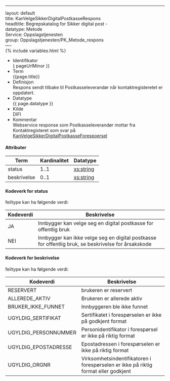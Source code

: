 -----

layout: default  
title: KanVelgeSikkerDigitalPostkasseRespons  
headtitle: Begrepskatalog for Sikker digital post -  
datatype: Metode  
Service: Oppslagstjenesten  
group: Oppslagstjenesten/PK\_Metode\_respons  
—-  
{% include variables.html %}

  - Identifikator  
    <span style="{ pageUrlMinor ;">[}]({{)</span> pageUrlMinor }}
  - Term  
    {{page.title}}
  - Definisjon  
    Respons sendt tilbake til Postkasseleverandør når
    kontaktregisteretet er oppdatert.
  - Datatype  
    {{ page.datatype }}
  - Kilde  
    DIFI
  - Kommentar  
    Webservice response som Postkasseleverandør mottar fra
    Kontaktregisteret som svar på
    [KanVelgeSikkerDigitalPostkasseForespoersel](KanVelgeSikkerDigitalPostkasseForespoersel)

#### Attributer

| Term        | Kardinalitet | Datatype                                              |
| ----------- | ------------ | ----------------------------------------------------- |
| status      | 1..1         | [xs:string](http://www.w3.org/TR/xmlschema-2/#string) |
| beskrivelse | 0..1         | [xs:string](http://www.w3.org/TR/xmlschema-2/#string) |

#### Kodeverk for status

feiltype kan ha følgende verdi:

| Kodeverdi | Beskrivelse                                                                                         |
| --------- | --------------------------------------------------------------------------------------------------- |
| JA        | Innbygger kan velge seg en digital postkasse for offentlig bruk                                     |
| NEI       | Innbygger kan ikke velge seg en digital postkasse for offentlig bruk, se beskrivelse for årsakskode |

#### Kodeverk for beskrivelse

feiltype kan ha følgende verdi:

| Kodeverdi             | Beskrivelse                                                                         |
| --------------------- | ----------------------------------------------------------------------------------- |
| RESERVERT             | brukeren er reservert                                                               |
| ALLEREDE\_AKTIV       | Brukeren er allerede aktiv                                                          |
| BRUKER\_IKKE\_FUNNET  | Innbyggeren ble ikke funnet                                                         |
| UGYLDIG\_SERTIFIKAT   | Sertifikatet i forespørselen er ikke på godkjent format                             |
| UGYLDIG\_PERSONNUMMER | Personidentifikator i forespørsel er ikke på riktig format                          |
| UGYLDIG\_EPOSTADRESSE | Epostadressen i forespørselen er ikke på riktig format                              |
| UGYLDIG\_ORGNR        | Virksomhetsindentifikatoren i forespørselen er ikke på riktig format eller godkjent |
